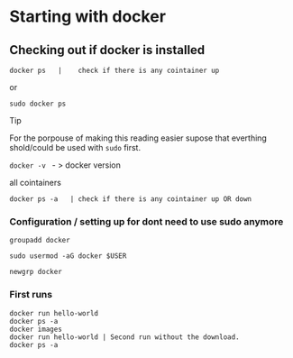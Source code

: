 # Starting with docker

## Checking out if docker is installed

`docker ps   |    check if there is any cointainer up`

or

`sudo docker ps`

> [!TIP] 
> For the porpouse of making this reading easier supose that everthing shold/could be used with `sudo` first.

`docker -v `    - > docker version

all cointainers

`docker ps -a   | check if there is any cointainer up OR down`

### Configuration / setting up for dont need to use sudo anymore

```
groupadd docker 

sudo usermod -aG docker $USER

newgrp docker
```

### First runs
```
docker run hello-world
docker ps -a
docker images
docker run hello-world | Second run without the download.
docker ps -a
```